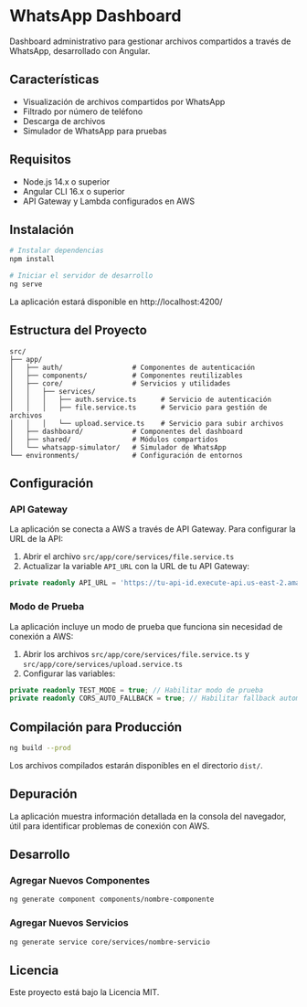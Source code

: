 # WhatsApp Dashboard

Dashboard administrativo para gestionar archivos compartidos a través de WhatsApp, desarrollado con Angular.

## Características

- Visualización de archivos compartidos por WhatsApp
- Filtrado por número de teléfono
- Descarga de archivos
- Simulador de WhatsApp para pruebas

## Requisitos

- Node.js 14.x o superior
- Angular CLI 16.x o superior
- API Gateway y Lambda configurados en AWS

## Instalación

```bash
# Instalar dependencias
npm install

# Iniciar el servidor de desarrollo
ng serve
```

La aplicación estará disponible en http://localhost:4200/

## Estructura del Proyecto

```
src/
├── app/
│   ├── auth/                 # Componentes de autenticación
│   ├── components/           # Componentes reutilizables
│   ├── core/                 # Servicios y utilidades
│   │   ├── services/
│   │   │   ├── auth.service.ts      # Servicio de autenticación
│   │   │   ├── file.service.ts      # Servicio para gestión de archivos
│   │   │   └── upload.service.ts    # Servicio para subir archivos
│   ├── dashboard/            # Componentes del dashboard
│   ├── shared/               # Módulos compartidos
│   └── whatsapp-simulator/   # Simulador de WhatsApp
└── environments/             # Configuración de entornos
```

## Configuración

### API Gateway

La aplicación se conecta a AWS a través de API Gateway. Para configurar la URL de la API:

1. Abrir el archivo `src/app/core/services/file.service.ts`
2. Actualizar la variable `API_URL` con la URL de tu API Gateway:

```typescript
private readonly API_URL = 'https://tu-api-id.execute-api.us-east-2.amazonaws.com/v1';
```

### Modo de Prueba

La aplicación incluye un modo de prueba que funciona sin necesidad de conexión a AWS:

1. Abrir los archivos `src/app/core/services/file.service.ts` y `src/app/core/services/upload.service.ts`
2. Configurar las variables:

```typescript
private readonly TEST_MODE = true; // Habilitar modo de prueba
private readonly CORS_AUTO_FALLBACK = true; // Habilitar fallback automático
```

## Compilación para Producción

```bash
ng build --prod
```

Los archivos compilados estarán disponibles en el directorio `dist/`.

## Depuración

La aplicación muestra información detallada en la consola del navegador, útil para identificar problemas de conexión con AWS.

## Desarrollo

### Agregar Nuevos Componentes

```bash
ng generate component components/nombre-componente
```

### Agregar Nuevos Servicios

```bash
ng generate service core/services/nombre-servicio
```

## Licencia

Este proyecto está bajo la Licencia MIT.
